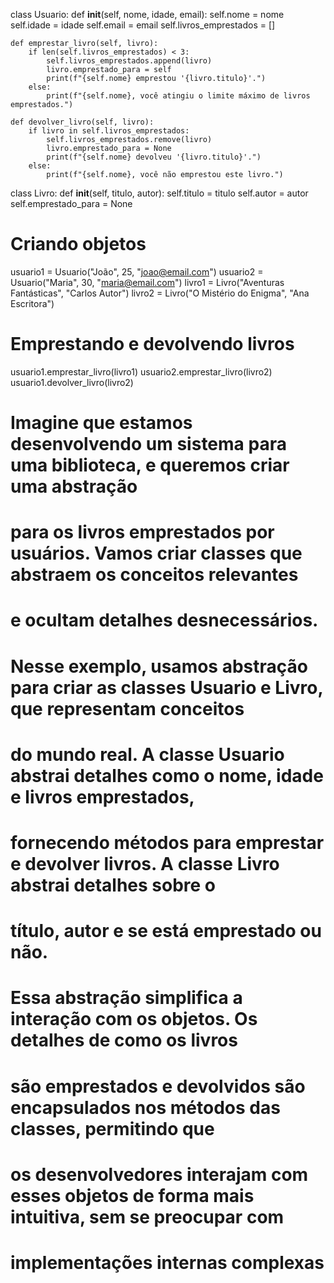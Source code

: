 class Usuario:
    def __init__(self, nome, idade, email):
        self.nome = nome
        self.idade = idade
        self.email = email
        self.livros_emprestados = []

    def emprestar_livro(self, livro):
        if len(self.livros_emprestados) < 3:
            self.livros_emprestados.append(livro)
            livro.emprestado_para = self
            print(f"{self.nome} emprestou '{livro.titulo}'.")
        else:
            print(f"{self.nome}, você atingiu o limite máximo de livros emprestados.")

    def devolver_livro(self, livro):
        if livro in self.livros_emprestados:
            self.livros_emprestados.remove(livro)
            livro.emprestado_para = None
            print(f"{self.nome} devolveu '{livro.titulo}'.")
        else:
            print(f"{self.nome}, você não emprestou este livro.")

class Livro:
    def __init__(self, titulo, autor):
        self.titulo = titulo
        self.autor = autor
        self.emprestado_para = None

# Criando objetos
usuario1 = Usuario("João", 25, "joao@email.com")
usuario2 = Usuario("Maria", 30, "maria@email.com")
livro1 = Livro("Aventuras Fantásticas", "Carlos Autor")
livro2 = Livro("O Mistério do Enigma", "Ana Escritora")

# Emprestando e devolvendo livros
usuario1.emprestar_livro(livro1)
usuario2.emprestar_livro(livro2)
usuario1.devolver_livro(livro2)

# Imagine que estamos desenvolvendo um sistema para uma biblioteca, e queremos criar uma abstração
# para os livros emprestados por usuários. Vamos criar classes que abstraem os conceitos relevantes
# e ocultam detalhes desnecessários.

# Nesse exemplo, usamos abstração para criar as classes Usuario e Livro, que representam conceitos
# do mundo real. A classe Usuario abstrai detalhes como o nome, idade e livros emprestados, 
# fornecendo métodos para emprestar e devolver livros. A classe Livro abstrai detalhes sobre o 
# título, autor e se está emprestado ou não.

# Essa abstração simplifica a interação com os objetos. Os detalhes de como os livros 
# são emprestados e devolvidos são encapsulados nos métodos das classes, permitindo que 
# os desenvolvedores interajam com esses objetos de forma mais intuitiva, sem se preocupar com
# implementações internas complexas